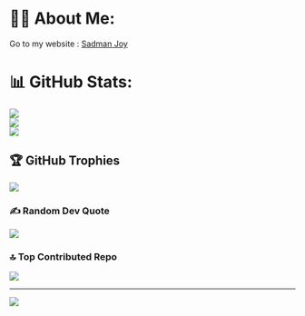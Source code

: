 # 🙋‍♂️ About Me:
 Go to my website : <a href="https://is.gd/sadman_joy" target="_blank">Sadman Joy</a>

# 📊 GitHub Stats:
![](https://github-readme-stats.vercel.app/api?username=Sadman-Joy&theme=blue-green&hide_border=false&include_all_commits=false&count_private=false)<br/>
![](https://nirzak-streak-stats.vercel.app/?user=Sadman-Joy&theme=blue-green&hide_border=false)<br/>
![](https://github-readme-stats.vercel.app/api/top-langs/?username=Sadman-Joy&theme=blue-green&hide_border=false&include_all_commits=false&count_private=false&layout=compact)

## 🏆 GitHub Trophies
![](https://github-profile-trophy.vercel.app/?username=Sadman-Joy&theme=radical&no-frame=false&no-bg=true&margin-w=4)

### ✍️ Random Dev Quote
![](https://quotes-github-readme.vercel.app/api?type=horizontal&theme=merko)

### 🔝 Top Contributed Repo
![](https://github-contributor-stats.vercel.app/api?username=Sadman-Joy&limit=5&theme=blue-green&combine_all_yearly_contributions=true)

---
[![](https://visitcount.itsvg.in/api?id=Sadman-Joy&icon=2&color=0)](https://visitcount.itsvg.in)

<!-- Proudly created with GPRM ( https://gprm.itsvg.in ) -->
